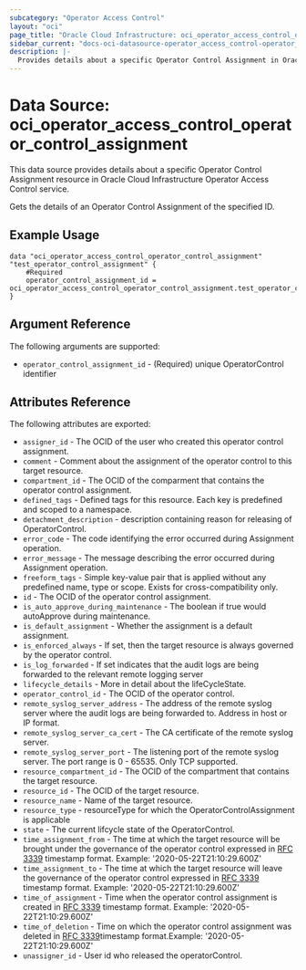 ```yaml
---
subcategory: "Operator Access Control"
layout: "oci"
page_title: "Oracle Cloud Infrastructure: oci_operator_access_control_operator_control_assignment"
sidebar_current: "docs-oci-datasource-operator_access_control-operator_control_assignment"
description: |-
  Provides details about a specific Operator Control Assignment in Oracle Cloud Infrastructure Operator Access Control service
---
```


# Data Source: oci_operator_access_control_operator_control_assignment
This data source provides details about a specific Operator Control Assignment resource in Oracle Cloud Infrastructure Operator Access Control service.

Gets the details of an Operator Control Assignment of the specified ID.

## Example Usage

```hcl
data "oci_operator_access_control_operator_control_assignment" "test_operator_control_assignment" {
	#Required
	operator_control_assignment_id = oci_operator_access_control_operator_control_assignment.test_operator_control_assignment.id
}
```

## Argument Reference

The following arguments are supported:

* `operator_control_assignment_id` - (Required) unique OperatorControl identifier


## Attributes Reference

The following attributes are exported:

* `assigner_id` - The OCID of the user who created this operator control assignment.
* `comment` - Comment about the assignment of the operator control to this target resource.
* `compartment_id` - The OCID of the comparment that contains the operator control assignment.
* `defined_tags` - Defined tags for this resource. Each key is predefined and scoped to a namespace. 
* `detachment_description` - description containing reason for releasing of OperatorControl.
* `error_code` - The code identifying the error occurred during Assignment operation.
* `error_message` - The message describing the error occurred during Assignment operation.
* `freeform_tags` - Simple key-value pair that is applied without any predefined name, type or scope. Exists for cross-compatibility only. 
* `id` - The OCID of the operator control assignment.
* `is_auto_approve_during_maintenance` - The boolean if true would autoApprove during maintenance.
* `is_default_assignment` - Whether the assignment is a default assignment.    
* `is_enforced_always` - If set, then the target resource is always governed by the operator control.
* `is_log_forwarded` - If set indicates that the audit logs are being forwarded to the relevant remote logging server
* `lifecycle_details` - More in detail about the lifeCycleState.
* `operator_control_id` - The OCID of the operator control.
* `remote_syslog_server_address` - The address of the remote syslog server where the audit logs are being forwarded to. Address in host or IP format.
* `remote_syslog_server_ca_cert` - The CA certificate of the remote syslog server.
* `remote_syslog_server_port` - The listening port of the remote syslog server. The port range is 0 - 65535. Only TCP supported.
* `resource_compartment_id` - The OCID of the compartment that contains the target resource.
* `resource_id` - The OCID of the target resource.
* `resource_name` - Name of the target resource.
* `resource_type` - resourceType for which the OperatorControlAssignment is applicable
* `state` - The current lifcycle state of the OperatorControl.
* `time_assignment_from` - The time at which the target resource will be brought under the governance of the operator control expressed in [RFC 3339](https://tools.ietf.org/html/rfc3339) timestamp format.  Example: '2020-05-22T21:10:29.600Z' 
* `time_assignment_to` - The time at which the target resource will leave the governance of the operator control expressed in [RFC 3339](https://tools.ietf.org/html/rfc3339) timestamp format. Example: '2020-05-22T21:10:29.600Z' 
* `time_of_assignment` - Time when the operator control assignment is created in [RFC 3339](https://tools.ietf.org/html/rfc3339) timestamp format. Example: '2020-05-22T21:10:29.600Z' 
* `time_of_deletion` - Time on which the operator control assignment was deleted in [RFC 3339](https://tools.ietf.org/html/rfc3339)timestamp format.Example: '2020-05-22T21:10:29.600Z' 
* `unassigner_id` - User id who released the operatorControl.

